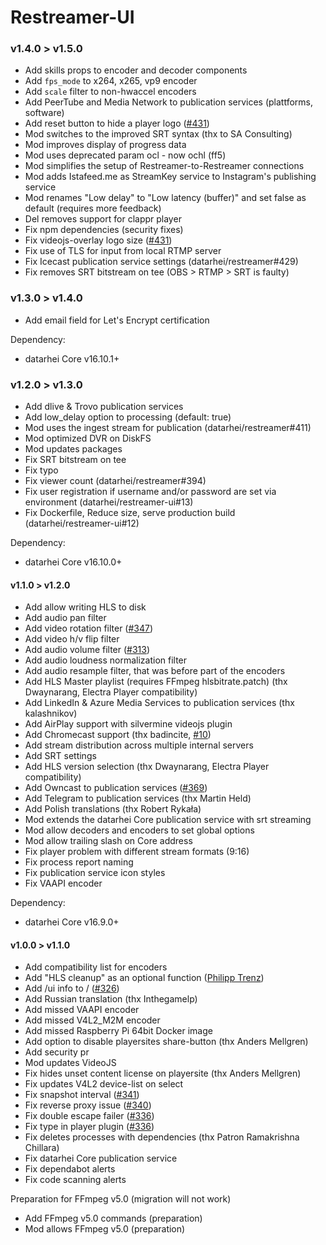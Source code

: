 # Restreamer-UI

### v1.4.0 > v1.5.0

-   Add skills props to encoder and decoder components
-   Add `fps_mode` to x264, x265, vp9 encoder
-   Add `scale` filter to non-hwaccel encoders
-   Add PeerTube and Media Network to publication services (plattforms, software)
-   Add reset button to hide a player logo ([#431](https://github.com/datarhei/restreamer/issues/431))
-   Mod switches to the improved SRT syntax (thx to SA Consulting)
-   Mod improves display of progress data
-   Mod uses deprecated param ocl - now ochl (ff5)
-   Mod simplifies the setup of Restreamer-to-Restreamer connections
-   Mod adds Istafeed.me as StreamKey service to Instagram's publishing service
-   Mod renames "Low delay" to "Low latency (buffer)" and set false as default (requires more feedback)
-   Del removes support for clappr player
-   Fix npm dependencies (security fixes)
-   Fix videojs-overlay logo size ([#431](https://github.com/datarhei/restreamer/issues/431))
-   Fix use of TLS for input from local RTMP server
-   Fix Icecast publication service settings (datarhei/restreamer#429)
-   Fix removes SRT bitstream on tee (OBS > RTMP > SRT is faulty)

### v1.3.0 > v1.4.0

-   Add email field for Let's Encrypt certification

Dependency:

-   datarhei Core v16.10.1+

### v1.2.0 > v1.3.0

-   Add dlive & Trovo publication services
-   Add low_delay option to processing (default: true)
-   Mod uses the ingest stream for publication (datarhei/restreamer#411)
-   Mod optimized DVR on DiskFS
-   Mod updates packages
-   Fix SRT bitstream on tee
-   Fix typo
-   Fix viewer count (datarhei/restreamer#394)
-   Fix user registration if username and/or password are set via environment (datarhei/restreamer-ui#13)
-   Fix Dockerfile, Reduce size, serve production build (datarhei/restreamer-ui#12)

Dependency:

-   datarhei Core v16.10.0+

#### v1.1.0 > v1.2.0

-   Add allow writing HLS to disk
-   Add audio pan filter
-   Add video rotation filter ([#347](https://github.com/datarhei/restreamer/discussions/347))
-   Add video h/v flip filter
-   Add audio volume filter ([#313](https://github.com/datarhei/restreamer/issues/313))
-   Add audio loudness normalization filter
-   Add audio resample filter, that was before part of the encoders
-   Add HLS Master playlist (requires FFmpeg hlsbitrate.patch) (thx Dwaynarang, Electra Player compatibility)
-   Add LinkedIn & Azure Media Services to publication services (thx kalashnikov)
-   Add AirPlay support with silvermine videojs plugin
-   Add Chromecast support (thx badincite, [#10](https://github.com/datarhei/restreamer-ui/pull/10))
-   Add stream distribution across multiple internal servers
-   Add SRT settings
-   Add HLS version selection (thx Dwaynarang, Electra Player compatibility)
-   Add Owncast to publication services ([#369](https://github.com/datarhei/restreamer/issues/369))
-   Add Telegram to publication services (thx Martin Held)
-   Add Polish translations (thx Robert Rykała)
-   Mod extends the datarhei Core publication service with srt streaming
-   Mod allow decoders and encoders to set global options
-   Mod allow trailing slash on Core address
-   Fix player problem with different stream formats (9:16)
-   Fix process report naming
-   Fix publication service icon styles
-   Fix VAAPI encoder

Dependency:

-   datarhei Core v16.9.0+

#### v1.0.0 > v1.1.0

-   Add compatibility list for encoders
-   Add "HLS cleanup" as an optional function ([Philipp Trenz](https://github.com/philipptrenz))
-   Add /ui info to / ([#326](https://github.com/datarhei/restreamer/issues/326))
-   Add Russian translation (thx Inthegamelp)
-   Add missed VAAPI encoder
-   Add missed V4L2_M2M encoder
-   Add missed Raspberry Pi 64bit Docker image
-   Add option to disable playersites share-button (thx Anders Mellgren)
-   Add security pr
-   Mod updates VideoJS
-   Fix hides unset content license on playersite (thx Anders Mellgren)
-   Fix updates V4L2 device-list on select
-   Fix snapshot interval ([#341](https://github.com/datarhei/restreamer/issues/340))
-   Fix reverse proxy issue ([#340](https://github.com/datarhei/restreamer/issues/340))
-   Fix double escape failer ([#336](https://github.com/datarhei/restreamer/issues/336))
-   Fix type in player plugin ([#336](https://github.com/datarhei/restreamer/issues/336))
-   Fix deletes processes with dependencies (thx Patron Ramakrishna Chillara)
-   Fix datarhei Core publication service
-   Fix dependabot alerts
-   Fix code scanning alerts

Preparation for FFmpeg v5.0 (migration will not work)

-   Add FFmpeg v5.0 commands (preparation)
-   Mod allows FFmpeg v5.0 (preparation)

